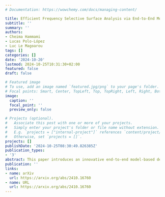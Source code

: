 ```yaml
---
# Documentation: https://wowchemy.com/docs/managing-content/

title: Efficient Frequency Selective Surface Analysis via End-to-End Model-Based Learning
subtitle: ''
summary: ''
authors:
- Cheima Hammami
- Lucas Polo-López
- Luc Le Magoarou
tags: []
categories: []
date: '2024-10-20'
lastmod: 2024-10-25T10:31:30+02:00
featured: false
draft: false

# Featured image
# To use, add an image named `featured.jpg/png` to your page's folder.
# Focal points: Smart, Center, TopLeft, Top, TopRight, Left, Right, BottomLeft, Bottom, BottomRight.
image:
  caption: ''
  focal_point: ''
  preview_only: false

# Projects (optional).
#   Associate this post with one or more of your projects.
#   Simply enter your project's folder or file name without extension.
#   E.g. `projects = ["internal-project"]` references `content/project/deep-learning/index.md`.
#   Otherwise, set `projects = []`.
projects: []
publishDate: '2024-10-25T08:30:49.826385Z'
publication_types:
- '3'
abstract: This paper introduces an innovative end-to-end model-based deep learning approach for efficient electromagnetic analysis of high-dimensional frequency selective surfaces (FSS). Unlike traditional data-driven methods that require large datasets, this approach combines physical insights from equivalent circuit models with deep learning techniques to significantly reduce model complexity and enhance prediction accuracy. Compared to previously introduced model-based learning approaches, the proposed method is trained end-to-end from the physical structure of the FSS (geometric parameters) to its electromagnetic response (S-parameters). Additionally, an improvement in phase prediction accuracy through a modified loss function is presented. Comparisons with direct models, including deep neural networks (DNN) and radial basis function networks (RBFN), demonstrate the superiority of the model-based approach in terms of computational efficiency, model size, and generalization capability.
publication: ''
links:
- name: arXiv
  url: https://arxiv.org/abs/2410.16760
- name: URL
  url: https://arxiv.org/abs/2410.16760
---
```

